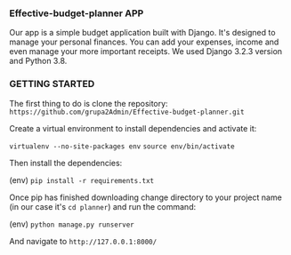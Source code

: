 
### Effective-budget-planner APP

Our app is a simple budget application built with Django. It's designed to manage your personal finances. You can add your expenses, income and even manage your more important receipts. We used Django 3.2.3 version and Python 3.8.


### GETTING STARTED

The first thing to do is clone the repository:
`https://github.com/grupa2Admin/Effective-budget-planner.git`

Create a virtual environment to install dependencies and activate it:

`virtualenv --no-site-packages env`
`source env/bin/activate`

Then install the dependencies:

(env) `pip install -r requirements.txt`

Once pip has finished downloading change directory to your project name (in our case it's `cd planner`) and run the command:

(env) `python manage.py runserver`

And navigate to `http://127.0.0.1:8000/`

